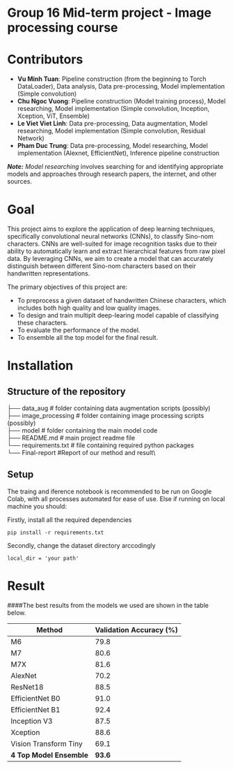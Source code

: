 Group 16 Mid-term project - Image processing course
==============

# Contributors
- **Vu Minh Tuan**: Pipeline construction (from the beginning to Torch DataLoader), Data analysis, Data pre-processing, Model implementation (Simple convolution)
- **Chu Ngoc Vuong**: Pipeline construction (Model training process), Model researching, Model implementation (Simple convolution, Inception, Xception, ViT, Ensemble)
- **Le Viet Viet Linh**: Data pre-processing, Data augmentation, Model researching, Model implementation (Simple convolution, Residual Network)
- **Pham Duc Trung**: Data pre-processing, Model researching, Model implementation (Alexnet, EfficientNet), Inference pipeline construction

**_Note:_** _Model researching_ involves searching for and identifying appropriate models and approaches through research papers, the internet, and other sources.

# Goal
This project aims to explore the application of deep learning techniques, specifically convolutional neural networks (CNNs), to classify Sino-nom characters. CNNs are well-suited for image recognition tasks due to their ability to automatically learn and extract hierarchical features from raw pixel data. By leveraging CNNs, we aim to create a model that can accurately distinguish between different Sino-nom characters based on their handwritten representations.

The primary objectives of this project are:
- To preprocess a given dataset of handwritten Chinese characters, which includes both high quality and low quality images.
- To design and train multiplt deep-learing model capable of classifying these characters.
- To evaluate the performance of the model.
- To ensemble all the top model for the final result.

# Installation
## Structure of the repository

├── data_aug  # folder containing data augmentation scripts (possibly)\
├── image_processing  # folder containing image processing scripts (possibly)\
├── model  # folder containing the main model code\
├── README.md  # main project readme file\
└── requirements.txt  # file containing required python packages\
└── Final-report  #Report of our method and result\

## Setup
The traing and iference notebook is recommended to be run on Google Colab, with all processes automated for ease of use. Else if running on local machine you should:

Firstly, install all the required dependencies
```
pip install -r requirements.txt
```
Secondly, change the dataset directory arccodingly 
```
local_dir = 'your path'
```

# Result

####The best results from the models we used are shown in the table below.

| Method | Validation Accuracy (%) |
|---|---|
| M6 | 79.8 |
| M7 | 80.6 |
| M7X | 81.6 |
| AlexNet | 70.2 |
| ResNet18 | 88.5 |
| EfficientNet B0 | 91.0 |
| EfficientNet B1 | 92.4 |
| Inception V3 | 87.5 |
| Xception | 88.6 |
| Vision Transform Tiny | 69.1 |
| **4 Top Model Ensemble** | **93.6** |
